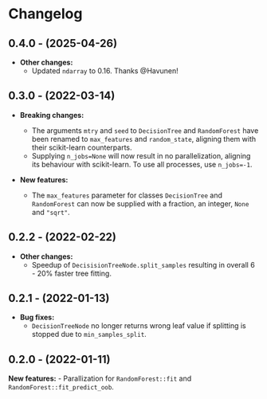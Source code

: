 # Changelog

## 0.4.0 - (2025-04-26)

- **Other changes:**
    - Updated `ndarray` to 0.16. Thanks @Havunen!

## 0.3.0 - (2022-03-14)

- **Breaking changes:**
    - The arguments `mtry` and `seed` to `DecisionTree` and `RandomForest` have been renamed to `max_features` and `random_state`, aligning them with their scikit-learn counterparts.
    - Supplying `n_jobs=None` will now result in no parallelization, aligning its behaviour with scikit-learn. To use all processes, use `n_jobs=-1`.

- **New features:**
    - The `max_features` parameter for classes `DecisionTree` and `RandomForest` can now be supplied with a fraction, an integer, `None` and `"sqrt"`.

## 0.2.2 - (2022-02-22)

- **Other changes:**
    - Speedup of `DecisisionTreeNode.split_samples` resulting in overall 6 - 20% faster
      tree fitting.

## 0.2.1 - (2022-01-13)

- **Bug fixes:**
    - `DecisionTreeNode` no longer returns wrong leaf value if splitting is stopped
      due to `min_samples_split`.  

## 0.2.0 - (2022-01-11)

**New features:**
    - Parallization for `RandomForest::fit` and `RandomForest::fit_predict_oob`.
